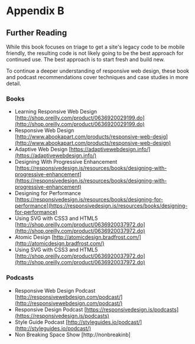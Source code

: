 # Appendix B
## Further Reading

While this book focuses on triage to get a site's legacy code to be mobile friendly, the resulting code is not likely going to be the best approach for continued use. The best approach is to start fresh and build new.

To continue a deeper understanding of responsive web design, these book and podcast recommendations cover techniques and case studies in more detail. 

### Books

* Learning Responsive Web Design [http://shop.oreilly.com/product/0636920029199.do](http://shop.oreilly.com/product/0636920029199.do)
* Responsive Web Design	[http://www.abookapart.com/products/responsive-web-desig](http://www.abookapart.com/products/responsive-web-design)
* Adaptive Web Design	[https://adaptivewebdesign.info/](https://adaptivewebdesign.info/)
* Designing With Progressive Enhancement	[https://responsivedesign.is/resources/books/designing-with-progressive-enhancement](https://responsivedesign.is/resources/books/designing-with-progressive-enhancement)
* Designing for Performance	[https://responsivedesign.is/resources/books/designing-for-performance](https://responsivedesign.is/resources/books/designing-for-performance)
* Using SVG with CSS3 and HTML5 [http://shop.oreilly.com/product/0636920037972.do](http://shop.oreilly.com/product/0636920037972.do)
* Atomic Design [http://atomicdesign.bradfrost.com/](http://atomicdesign.bradfrost.com/)
* Using SVG with CSS3 and HTML5 [http://shop.oreilly.com/product/0636920037972.do](http://shop.oreilly.com/product/0636920037972.do)

### Podcasts

* Responsive Web Design Podcast	[http://responsivewebdesign.com/podcast/](http://responsivewebdesign.com/podcast/)
* Responsive Design Podcast	[https://responsivedesign.is/podcasts](https://responsivedesign.is/podcasts)
* Style Guide Podcast [http://styleguides.io/podcast/](http://styleguides.io/podcast/)
* Non Breaking Space Show [http://nonbreakinb]

